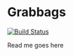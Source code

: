 # Grabbags

[![Build Status](https://travis-ci.org/amiaopensource/grabbags.svg?branch=master)](https://travis-ci.org/amiaopensource/grabbags)

Read me goes here
